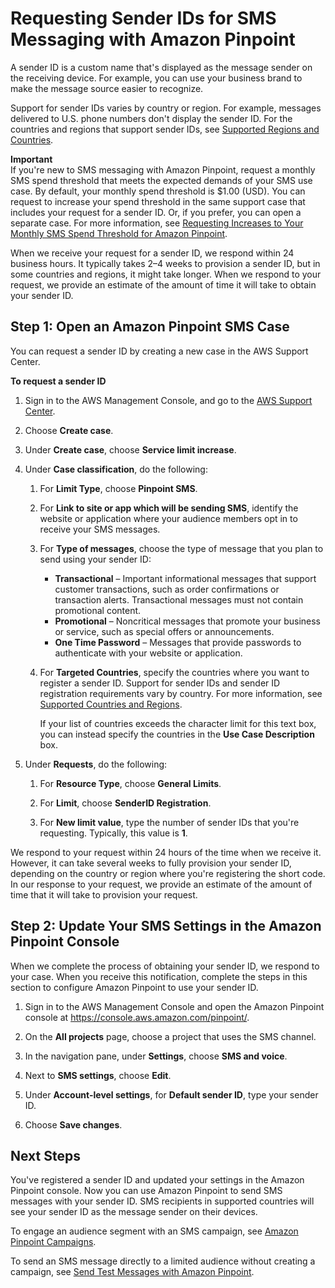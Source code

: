 # Requesting Sender IDs for SMS Messaging with Amazon Pinpoint<a name="channels-sms-awssupport-sender-id"></a>

A sender ID is a custom name that's displayed as the message sender on the receiving device\. For example, you can use your business brand to make the message source easier to recognize\.

Support for sender IDs varies by country or region\. For example, messages delivered to U\.S\. phone numbers don't display the sender ID\. For the countries and regions that support sender IDs, see [Supported Regions and Countries](https://docs.aws.amazon.com/sns/latest/dg/sms_supported-countries.html)\.

**Important**  
If you're new to SMS messaging with Amazon Pinpoint, request a monthly SMS spend threshold that meets the expected demands of your SMS use case\. By default, your monthly spend threshold is $1\.00 \(USD\)\. You can request to increase your spend threshold in the same support case that includes your request for a sender ID\. Or, if you prefer, you can open a separate case\. For more information, see [Requesting Increases to Your Monthly SMS Spend Threshold for Amazon Pinpoint](channels-sms-awssupport-spend-threshold.md)\.

When we receive your request for a sender ID, we respond within 24 business hours\. It typically takes 2–4 weeks to provision a sender ID, but in some countries and regions, it might take longer\. When we respond to your request, we provide an estimate of the amount of time it will take to obtain your sender ID\.

## Step 1: Open an Amazon Pinpoint SMS Case<a name="channels-sms-awssupport-sender-id-open"></a>

You can request a sender ID by creating a new case in the AWS Support Center\.

**To request a sender ID**

1. Sign in to the AWS Management Console, and go to the [AWS Support Center](https://console.aws.amazon.com/support/home#/)\.

1. Choose **Create case**\.

1. Under **Create case**, choose **Service limit increase**\.

1. Under **Case classification**, do the following:

   1. For **Limit Type**, choose **Pinpoint SMS**\.

   1. For **Link to site or app which will be sending SMS**, identify the website or application where your audience members opt in to receive your SMS messages\.

   1. For **Type of messages**, choose the type of message that you plan to send using your sender ID:
      + **Transactional** – Important informational messages that support customer transactions, such as order confirmations or transaction alerts\. Transactional messages must not contain promotional content\.
      + **Promotional** – Noncritical messages that promote your business or service, such as special offers or announcements\.
      + **One Time Password** – Messages that provide passwords to authenticate with your website or application\.

   1. For **Targeted Countries**, specify the countries where you want to register a sender ID\. Support for sender IDs and sender ID registration requirements vary by country\. For more information, see [Supported Countries and Regions](channels-sms-countries.md)\.

      If your list of countries exceeds the character limit for this text box, you can instead specify the countries in the **Use Case Description** box\.

1. Under **Requests**, do the following:

   1. For **Resource Type**, choose **General Limits**\.

   1. For **Limit**, choose **SenderID Registration**\.

   1. For **New limit value**, type the number of sender IDs that you're requesting\. Typically, this value is **1**\.

We respond to your request within 24 hours of the time when we receive it\. However, it can take several weeks to fully provision your sender ID, depending on the country or region where you're registering the short code\. In our response to your request, we provide an estimate of the amount of time that it will take to provision your request\.

## Step 2: Update Your SMS Settings in the Amazon Pinpoint Console<a name="channels-sms-awssupport-sender-id-settings"></a>

When we complete the process of obtaining your sender ID, we respond to your case\. When you receive this notification, complete the steps in this section to configure Amazon Pinpoint to use your sender ID\.

1. Sign in to the AWS Management Console and open the Amazon Pinpoint console at [https://console\.aws\.amazon\.com/pinpoint/](https://console.aws.amazon.com/pinpoint/)\.

1. On the **All projects** page, choose a project that uses the SMS channel\.

1. In the navigation pane, under **Settings**, choose **SMS and voice**\.

1. Next to **SMS settings**, choose **Edit**\.

1. Under **Account\-level settings**, for **Default sender ID**, type your sender ID\.

1. Choose **Save changes**\.

## Next Steps<a name="channels-sms-awssupport-sender-id-next"></a>

You've registered a sender ID and updated your settings in the Amazon Pinpoint console\. Now you can use Amazon Pinpoint to send SMS messages with your sender ID\. SMS recipients in supported countries will see your sender ID as the message sender on their devices\. 

To engage an audience segment with an SMS campaign, see [Amazon Pinpoint Campaigns](campaigns.md)\.

To send an SMS message directly to a limited audience without creating a campaign, see [Send Test Messages with Amazon Pinpoint](messages.md)\.